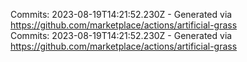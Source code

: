Commits: 2023-08-19T14:21:52.230Z - Generated via https://github.com/marketplace/actions/artificial-grass
<br>
Commits: 2023-08-19T14:21:52.230Z - Generated via https://github.com/marketplace/actions/artificial-grass
<br>
